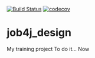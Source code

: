 [![Build Status](https://travis-ci.org/MerkurevSergei/job4j_design.svg?branch=master)](https://travis-ci.org/MerkurevSergei/job4j_design)
[![codecov](https://codecov.io/gh/MerkurevSergei/job4j_design/branch/master/graph/badge.svg)](https://codecov.io/gh/MerkurevSergei/job4j_design)
# job4j_design
My training project
To do it... Now
